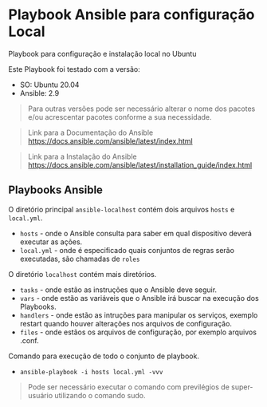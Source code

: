 # Playbook Ansible para configuração Local
Playbook para configuração e instalação local no Ubuntu

Este Playbook foi testado com a versão:
- SO: Ubuntu 20.04
- Ansible: 2.9

> Para outras versões pode ser necessário alterar o nome dos pacotes e/ou acrescentar pacotes conforme a sua necessidade.

> Link para a Documentação do Ansible
https://docs.ansible.com/ansible/latest/index.html

> Link para a Instalação do Ansible
https://docs.ansible.com/ansible/latest/installation_guide/index.html

## Playbooks Ansible

O diretório principal ``ansible-localhost`` contém dois arquivos ``hosts`` e ``local.yml``.

- ``hosts`` - onde o Ansible consulta para saber em qual dispositivo deverá executar as ações.
- ``local.yml`` - onde é especificado quais conjuntos de regras serão executadas, são chamadas de ``roles``


O diretório ``localhost`` contém mais diretórios.

- ``tasks`` - onde estão as instruções que o Ansible deve seguir.
- ``vars`` - onde estão as variáveis que o Ansible irá buscar na execução dos Playbooks.
- ``handlers`` - onde estão as intruções para manipular os serviços, exemplo restart quando houver alterações nos arquivos de configuração.
- ``files`` - onde estãos os arquivos de configuração, por exemplo arquivos .conf.

Comando para execução de todo o conjunto de playbook.

- `ansible-playbook -i hosts local.yml -vvv`
> Pode ser necessário executar o comando com previlégios de super-usuário utilizando o comando sudo.